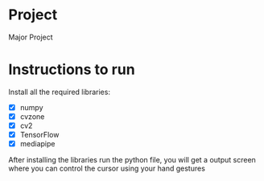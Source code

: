 # Project

Major Project

# Instructions to run

Install all the required libraries:

- [x] numpy
- [x] cvzone
- [x] cv2
- [x] TensorFlow
- [x] mediapipe

After installing the libraries run the python file, you will get a output screen where you can control the cursor using your hand gestures
